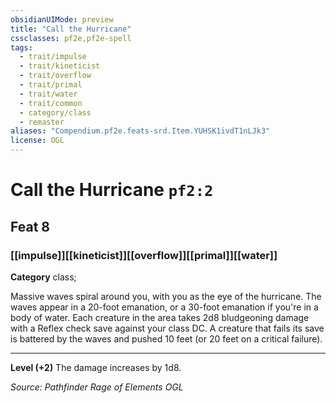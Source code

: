 ```yaml
---
obsidianUIMode: preview
title: "Call the Hurricane"
cssclasses: pf2e,pf2e-spell
tags:
  - trait/impulse
  - trait/kineticist
  - trait/overflow
  - trait/primal
  - trait/water
  - trait/common
  - category/class
  - remaster
aliases: "Compendium.pf2e.feats-srd.Item.YUHSK1ivdT1nLJk3"
license: OGL
---
```

# Call the Hurricane `pf2:2`
## Feat 8
### [[impulse]][[kineticist]][[overflow]][[primal]][[water]]

**Category** class; 




Massive waves spiral around you, with you as the eye of the hurricane. The waves appear in a 20-foot emanation, or a 30-foot emanation if you're in a body of water. Each creature in the area takes 2d8 bludgeoning damage with a Reflex check save against your class DC. A creature that fails its save is battered by the waves and pushed 10 feet (or 20 feet on a critical failure).

* * *

**Level (+2)** The damage increases by 1d8.

*Source: Pathfinder Rage of Elements*
*OGL*